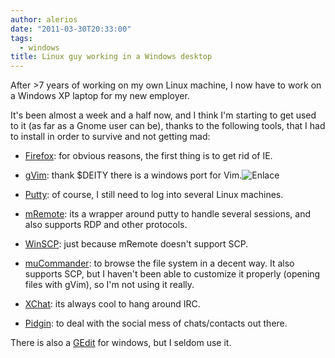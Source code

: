```yaml
---
author: alerios
date: "2011-03-30T20:33:00"
tags:
  - windows
title: Linux guy working in a Windows desktop
---
```


After >7 years of working on my own Linux machine, I now have to work on a
Windows XP laptop for my new employer.

It's been almost a week and a half now, and I think I'm starting to get used
to it (as far as a Gnome user can be), thanks to the following tools, that I
had to install in order to survive and not getting mad:

- [Firefox](http://www.mozilla.com/firefox): for obvious reasons, the first thing is to get rid of IE.

- [gVim](http://www.vim.org/): thank $DEITY there is a windows port for Vim.![Enlace](http://alerios-en.blogspot.com/img/blank.gif)

- [Putty](http://www.chiark.greenend.org.uk/~sgtatham/putty/download.html): of course, I still need to log into several Linux machines.

- [mRemote](http://www.mremote.org/): its a wrapper around putty to handle several sessions, and also supports RDP and other protocols.

- [WinSCP](http://winscp.net/): just because mRemote doesn't support SCP.

- [muCommander](http://www.mucommander.com/): to browse the file system in a decent way. It also supports SCP, but I haven't been able to customize it properly (opening files with gVim), so I'm not using it really.

- [XChat](http://xchat.org/): its always cool to hang around IRC.

- [Pidgin](http://www.pidgin.im/): to deal with the social mess of chats/contacts out there.

There is also a [GEdit](http://projects.gnome.org/gedit/) for windows, but I
seldom use it.

